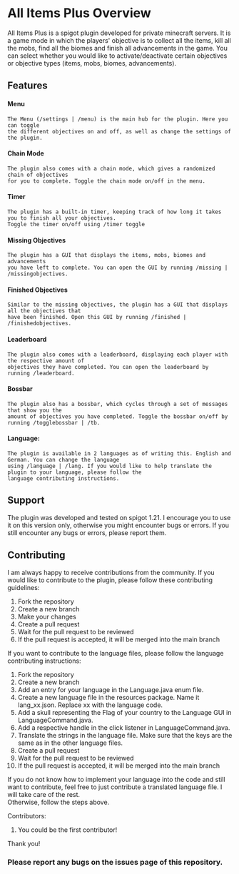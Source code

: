 # All Items Plus Overview

All Items Plus is a spigot plugin developed for private minecraft servers.
It is a game mode in which the players' objective is to collect all the items,
kill all the mobs, find all the biomes and finish all advancements in the game.
You can select whether you would like to activate/deactivate certain objectives
or objective types (items, mobs, biomes, advancements).

## Features

#### Menu
```
The Menu (/settings | /menu) is the main hub for the plugin. Here you can toggle
the different objectives on and off, as well as change the settings of the plugin.
```

#### Chain Mode
```
The plugin also comes with a chain mode, which gives a randomized chain of objectives
for you to complete. Toggle the chain mode on/off in the menu.
```

#### Timer
```
The plugin has a built-in timer, keeping track of how long it takes you to finish all your objectives.
Toggle the timer on/off using /timer toggle
```

#### Missing Objectives
```
The plugin has a GUI that displays the items, mobs, biomes and advancements
you have left to complete. You can open the GUI by running /missing | /missingobjectives.
```

#### Finished Objectives
```
Similar to the missing objectives, the plugin has a GUI that displays all the objectives that
have been finished. Open this GUI by running /finished | /finishedobjectives.
```

#### Leaderboard
```
The plugin also comes with a leaderboard, displaying each player with the respective amount of
objectives they have completed. You can open the leaderboard by running /leaderboard.
```

#### Bossbar
```
The plugin also has a bossbar, which cycles through a set of messages that show you the
amount of objectives you have completed. Toggle the bossbar on/off by running /togglebossbar | /tb.
```

#### Language:
```
The plugin is available in 2 languages as of writing this. English and German. You can change the language
using /language | /lang. If you would like to help translate the plugin to your language, please follow the
language contributing instructions.
```

## Support

The plugin was developed and tested on spigot 1.21. I encourage you to use it on this version only,
otherwise you might encounter bugs or errors. If you still encounter any bugs or errors,
please report them.

## Contributing

I am always happy to receive contributions from the community. If you would like to contribute to the plugin,
please follow these contributing guidelines:

1. Fork the repository
2. Create a new branch
3. Make your changes
4. Create a pull request
5. Wait for the pull request to be reviewed
6. If the pull request is accepted, it will be merged into the main branch


If you want to contribute to the language files, please follow the language contributing instructions:

1. Fork the repository
2. Create a new branch
3. Add an entry for your language in the Language.java enum file.
4. Create a new language file in the resources package. Name it lang_xx.json. Replace xx with the language code.
5. Add a skull representing the Flag of your country to the Language GUI in LanguageCommand.java.
6. Add a respective handle in the click listener in LanguageCommand.java.
7. Translate the strings in the language file. Make sure that the keys are the same as in the other language files.
8. Create a pull request
9. Wait for the pull request to be reviewed
10. If the pull request is accepted, it will be merged into the main branch


If you do not know how to implement your language into the code and still want to contribute,
feel free to just contribute a translated language file. I will take care of the rest.<br />
Otherwise, follow the steps above.

Contributors:
1. You could be the first contributor!

Thank you!


### Please report any bugs on the issues page of this repository.
